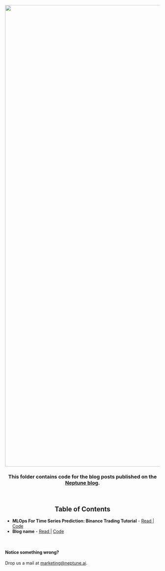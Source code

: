 <div align="center">
  <img src="https://neptune.ai/wp-content/uploads/2024/09/blog_banner-e1727436247215.png" width="1500" />
  <h3>
    This folder contains code for the blog posts published on the <a href="https://neptune.ai/blog">Neptune blog</a>.
  </h3>
  <br>
  <h2> Table of Contents </h2>
  <div align="left">
    <ul>
        <!-- Add in alphabetical order -->
        <li> <b>MLOps For Time Series Prediction: Binance Trading Tutorial</b> - <a href="https://neptune.ai/blog/mlops-pipeline-for-time-series-prediction-tutorial"> Read </a> | <a href="https://github.com/neptune-ai/examples/tree/main/community-code"> Code </a>
        <li> <b>Blog name</b> - <a href="https://neptune.ai/blog/link"> Read </a> | <a href="community-code/link"> Code </a>  
    </ul>
  <br>
  <h4> Notice something wrong? </h4>
  Drop us a mail at <a href="mailto:marketing@neptune.ai"> marketing@neptune.ai</a>.
